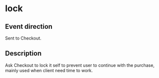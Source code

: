 # lock

<include from="Snippets-CheckoutAPI.md" element-id="snippet-header" />

## Event direction
Sent to Checkout.

## Description
Ask Checkout to lock it self to prevent user to continue with the purchase, mainly used when client need time to work.